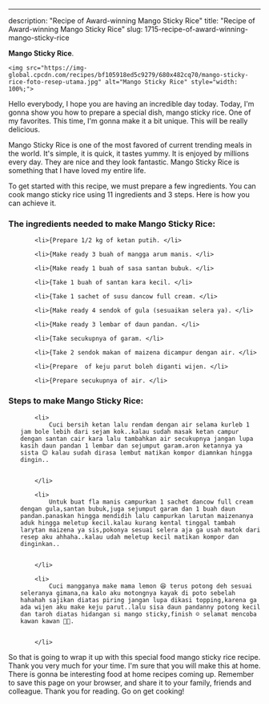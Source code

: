 ---
description: "Recipe of Award-winning Mango Sticky Rice"
title: "Recipe of Award-winning Mango Sticky Rice"
slug: 1715-recipe-of-award-winning-mango-sticky-rice

<p>
	<strong>Mango Sticky Rice</strong>. 
	
</p>
<p>
	
	<img src="https://img-global.cpcdn.com/recipes/bf105918ed5c9279/680x482cq70/mango-sticky-rice-foto-resep-utama.jpg" alt="Mango Sticky Rice" style="width: 100%;">
	
	
</p>
<p>
	Hello everybody, I hope you are having an incredible day today. Today, I'm gonna show you how to prepare a special dish, mango sticky rice. One of my favorites. This time, I'm gonna make it a bit unique. This will be really delicious.
</p>
	
<p>
	
</p>
<p>
	Mango Sticky Rice is one of the most favored of current trending meals in the world. It's simple, it is quick, it tastes yummy. It is enjoyed by millions every day. They are nice and they look fantastic. Mango Sticky Rice is something that I have loved my entire life.
</p>

<p>
To get started with this recipe, we must prepare a few ingredients. You can cook mango sticky rice using 11 ingredients and 3 steps. Here is how you can achieve it.
</p>

<h3>The ingredients needed to make Mango Sticky Rice:</h3>

<ol>
	
		<li>{Prepare 1/2 kg of ketan putih. </li>
	
		<li>{Make ready 3 buah of mangga arum manis. </li>
	
		<li>{Make ready 1 buah of sasa santan bubuk. </li>
	
		<li>{Take 1 buah of santan kara kecil. </li>
	
		<li>{Take 1 sachet of susu dancow full cream. </li>
	
		<li>{Make ready 4 sendok of gula (sesuaikan selera ya). </li>
	
		<li>{Make ready 3 lembar of daun pandan. </li>
	
		<li>{Take secukupnya of garam. </li>
	
		<li>{Take 2 sendok makan of maizena dicampur dengan air. </li>
	
		<li>{Prepare  of keju parut boleh diganti wijen. </li>
	
		<li>{Prepare secukupnya of air. </li>
	
</ol>
<p>
	
</p>

<h3>Steps to make Mango Sticky Rice:</h3>

<ol>
	
		<li>
			Cuci bersih ketan lalu rendam dengan air selama kurleb 1 jam bole lebih dari sejam kok..kalau sudah masak ketan campur dengan santan cair kara lalu tambahkan air secukupnya jangan lupa kasih daun pandan 1 lembar dan sejumput garam.aron ketannya ya sista 😊 kalau sudah dirasa lembut matikan kompor diamnkan hingga dingin..
			
			
		</li>
	
		<li>
			Untuk buat fla manis campurkan 1 sachet dancow full cream dengan gula,santan bubuk,juga sejumput garam dan 1 buah daun pandan.panaskan hingga mendidih lalu campurkan larutan maizenanya aduk hingga meletup kecil.kalau kurang kental tinggal tambah larytan maizena ya sis,pokonya sesuai selera aja ga usah matok dari resep aku ahhaha..kalau udah meletup kecil matikan kompor dan dinginkan..
			
			
		</li>
	
		<li>
			Cuci mangganya make mama lemon 😆 terus potong deh sesuai seleranya gimana,na kalo aku motongnya kayak di poto sebelah hahahah sajikan diatas piring jangan lupa dikasi topping,karena ga ada wijen aku make keju parut..lalu sisa daun pandanny potong kecil dan taroh diatas hidangan si mango sticky,finish ☺️ selamat mencoba kawan kawan 🙏🏼.
			
			
		</li>
	
</ol>

<p>
	
</p>

<p>
	So that is going to wrap it up with this special food mango sticky rice recipe. Thank you very much for your time. I'm sure that you will make this at home. There is gonna be interesting food at home recipes coming up. Remember to save this page on your browser, and share it to your family, friends and colleague. Thank you for reading. Go on get cooking!
</p>
